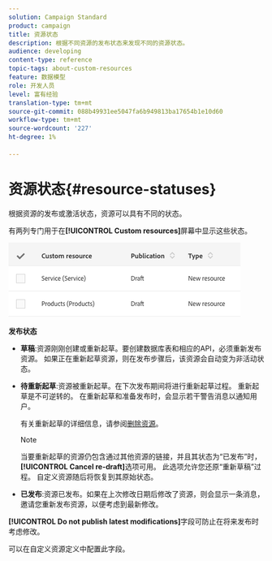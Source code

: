```yaml
---
solution: Campaign Standard
product: campaign
title: 资源状态
description: 根据不同资源的发布状态来发现不同的资源状态。
audience: developing
content-type: reference
topic-tags: about-custom-resources
feature: 数据模型
role: 开发人员
level: 富有经验
translation-type: tm+mt
source-git-commit: 088b49931ee5047fa6b949813ba17654b1e10d60
workflow-type: tm+mt
source-wordcount: '227'
ht-degree: 1%

---
```



# 资源状态{#resource-statuses}

根据资源的发布或激活状态，资源可以具有不同的状态。

有两列专门用于在&#x200B;**[!UICONTROL Custom resources]**&#x200B;屏幕中显示这些状态。

![](assets/schema_colonne_1.png)

**发布状态**

* **草稿**:资源刚刚创建或重新起草。要创建数据库表和相应的API，必须重新发布资源。 如果正在重新起草资源，则在发布步骤后，该资源会自动变为非活动状态。
* **待重新起草**:资源被重新起草。在下次发布期间将进行重新起草过程。 重新起草是不可逆转的。 在重新起草和准备发布时，会显示若干警告消息以通知用户。

   有关重新起草的详细信息，请参阅[删除资源](../../developing/using/deleting-a-resource.md)。

   >[!NOTE]
   >
   >当要重新起草的资源仍包含通过其他资源的链接，并且其状态为“已发布”时，**[!UICONTROL Cancel re-draft]**&#x200B;选项可用。 此选项允许您还原“重新草稿”过程。 自定义资源随后将恢复到其原始状态。

* **已发布**:资源已发布。如果在上次修改日期后修改了资源，则会显示一条消息，邀请您重新发布资源，以便考虑到最新修改。

**[!UICONTROL Do not publish latest modifications]**&#x200B;字段可防止在将来发布时考虑修改。

可以在自定义资源定义中配置此字段。
